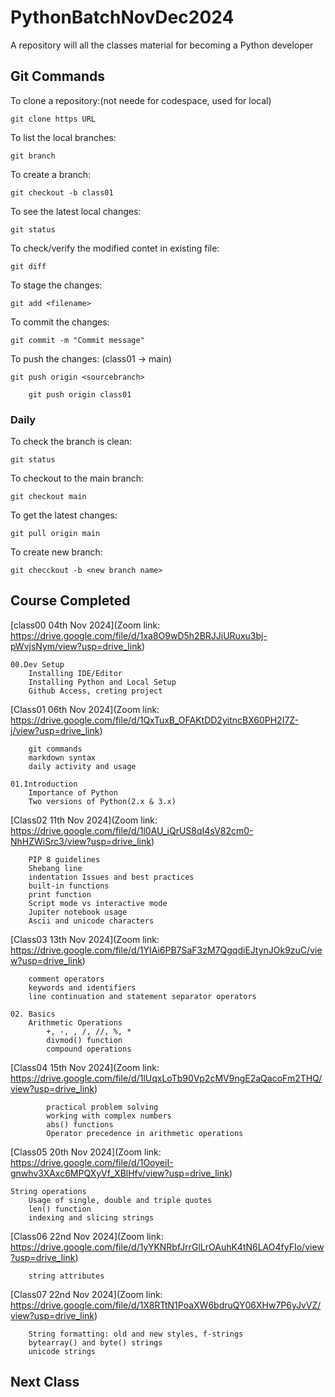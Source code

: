 # PythonBatchNovDec2024
A repository will all the classes material for becoming a Python developer


## Git Commands

To clone a repository:(not neede for codespace, used for local)

    git clone https URL

To list the local branches:

    git branch

To create a branch:

    git checkout -b class01

To see the latest local changes:

    git status

To check/verify the modified contet in existing file:

    git diff

To stage the changes:

    git add <filename>

To commit the changes:

    git commit -m "Commit message"

To push the changes: (class01 -> main)

    git push origin <sourcebranch>
        
        git push origin class01    

### Daily

To check the branch is clean:

    git status

To checkout to the main branch:

    git checkout main

To get the latest changes:

    git pull origin main

To create new branch:

    git checckout -b <new branch name>


## Course Completed

[class00 04th Nov 2024](Zoom link: https://drive.google.com/file/d/1xa8O9wD5h2BRJJiURuxu3bj-pWvjsNym/view?usp=drive_link)

    00.Dev Setup
        Installing IDE/Editor
        Installing Python and Local Setup
        Github Access, creting project

[Class01 06th Nov 2024](Zoom link: https://drive.google.com/file/d/1QxTuxB_OFAKtDD2yitncBX60PH2I7Z-j/view?usp=drive_link)

        git commands
        markdown syntax
        daily activity and usage
    
    01.Introduction
        Importance of Python
        Two versions of Python(2.x & 3.x)

[Class02 11th Nov 2024](Zoom link: https://drive.google.com/file/d/1l0AU_iQrUS8qI4sV82cm0-NhHZWiSrc3/view?usp=drive_link)

        PIP 8 guidelines
        Shebang line
        indentation Issues and best practices
        built-in functions
        print function
        Script mode vs interactive mode
        Jupiter notebook usage
        Ascii and unicode characters

[Class03 13th Nov 2024](Zoom link: https://drive.google.com/file/d/1YIAi6PB7SaF3zM7QgqdiEJtynJOk9zuC/view?usp=drive_link)

        comment operators
        keywords and identifiers
        line continuation and statement separator operators

    02. Basics
        Arithmetic Operations
            +, -, , /, //, %, *
            divmod() function
            compound operations

[Class04 15th Nov 2024](Zoom link: https://drive.google.com/file/d/1lUqxLoTb90Vp2cMV9ngE2aQacoFm2THQ/view?usp=drive_link)


            practical problem solving
            working with complex numbers
            abs() functions
            Operator precedence in arithmetic operations


[Class05 20th Nov 2024](Zoom link: https://drive.google.com/file/d/1OoyeiI-gnwhv3XAxc6MPQXyVf_XBlHfv/view?usp=drive_link)


    String operations
        Usage of single, double and triple quotes
        len() function
        indexing and slicing strings


[Class06 22nd Nov 2024](Zoom link: https://drive.google.com/file/d/1yYKNRbfJrrGlLrOAuhK4tN6LAO4fyFIo/view?usp=drive_link)


        string attributes


[Class07 22nd Nov 2024](Zoom link: https://drive.google.com/file/d/1X8RTtN1PoaXW6bdruQY06XHw7P6yJvVZ/view?usp=drive_link)


        String formatting: old and new styles, f-strings
        bytearray() and byte() strings
        unicode strings





## Next Class

   
